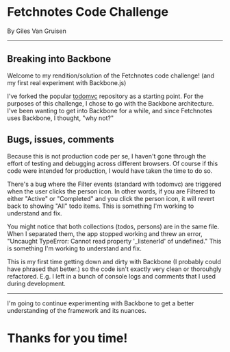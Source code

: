 # Fetchnotes Code Challenge

By Giles Van Gruisen

***

## Breaking into Backbone

Welcome to my rendition/solution of the Fetchnotes code challenge! (and my first real experiment with Backbone.js)

I've forked the popular [todomvc](https://github.com/addyosmani/todomvc) repository as a starting point. For the purposes of this challenge, I chose to go with the Backbone architecture. I've been wanting to get into Backbone for a while, and since Fetchnotes uses Backbone, I thought, "why not?"

## Bugs, issues, comments
Because this is not production code per se, I haven't gone through the effort of testing and debugging across different browsers. Of course if this code were intended for production, I would have taken the time to do so.

There's a bug where the Filter events (standard with todomvc) are triggered when the user clicks the person icon. In other words, if you are Filtered to either "Active" or "Completed" and you click the person icon, it will revert back to showing "All" todo items. This is something I'm working to understand and fix.

You might notice that both collections (todos, persons) are in the same file. When I separated them, the app stopped working and threw an error, "Uncaught TypeError: Cannot read property '_listenerId' of undefined." This is something I'm working to understand and fix.

This is my first time getting down and dirty with Backbone (I probably could have phrased that better.) so the code isn't exactly very clean or thorouhgly refactored. E.g. I left in a bunch of console logs and comments that I used during development. 

***

I'm going to continue experimenting with Backbone to get a better understanding of the framework and its nuances.

# Thanks for you time!